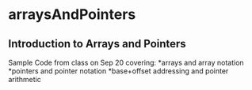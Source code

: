 # arraysAndPointers
## Introduction to Arrays and Pointers

Sample Code from class on Sep 20 covering:
*arrays and array notation
*pointers and pointer notation
*base+offset addressing and pointer arithmetic

